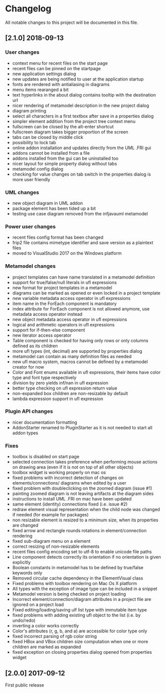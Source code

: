 Changelog
=========

All notable changes to this project will be documented in this file.

[2.1.0] 2018-09-13
------------------

### User changes
- context menu for recent files on the start page
- recent files can be pinned on the startpage
- new application settings dialog
- new updates are being notified to user at the application startup
- fonts are rendered with antialiasing in diagrams
- menu items rearanged a bit
- text hyperlinks in the about dialog contains tooltip with the destination url
- nicer rendering of metamodel description in the new project dialog
- diagram printing
- select all characters in a first textbox after save in a properties dialog
- simpler element addition from the project tree context menu
- fullscreen can be closed by the alt-enter shortcut
- fullscreen diagram takes bigger proportion of the screen
- tabs can be closed by middle click
- possibility to lock tab
- online addon installation and updates directly from the UML .FRI gui
- addons cannot be installed from a file
- addons installed from the gui can be uninstalled too
- nicer layout for simple property dialog without tabs
- metamodel config dialog
- checking for value changes on tab switch in the properties dialog is more
  user friendly

### UML changes
- new object diagram in UML addon
- package element has been tided up a bit
- testing use case diagram removed from the infjavauml metamodel

### Power user changes
- recent files config format has been changed
- frip2 file contains mimetype identifier and save version as a plaintext files
- moved to VisualStudio 2017 on the Windows platform

### Metamodel changes
- project templates can have name translated in a metamodel definition
- support for true/false/null literals in ufl expressions
- new format for project templates in a metamodel
- diagrams can be marked as opened or even locked in a project template
- new variable metadata access operator in ufl expressions
- item name in the ForEach component is mandatory
- index attribute for ForEach component is not allowed anymore, use metadata
  access operator instead
- new object metadata access operator in ufl expressions
- logical and arithmetic operators in ufl expressions
- support for if-then-else component
- new iterator access operator
- Table component is checked for having only rows or only columns defined
  as its children
- more ufl types (int, decimal) are supported by properties dialog
- metamodel can contain as many definition files as needed
- new ufl macro system, macros cannot be defined by a metamodel creator for now
- Color and Font enums available in ufl expressions, their items have color
  type and font type respectively
- division by zero yields inf/nan in ufl expression
- better type checking on ufl expression return value
- non-expanded box children are non-resizable by default
- lambda expression support in ufl expression

### Plugin API changes
- nicer documentation formatting
- AddonStarter renamed to PluginStarter as it is not needed to start all addon
  types

### Fixes
- toolbox is disabled on start page
- selected connection takes preference when performing mouse actions on
  drawing area (even if it is not on top of all other objects)
- toolbox widget is working properly on mac os
- fixed problems with incorrect detection of changes on elements/connections/
  diagrams when edited by a user
- fixed problem with doubleclicking on the zoomed diagram (issue #1)
- painting zoomed diagram is not leaving artifacts at the diagram sides
- instructions to install UML .FRI on mac have been updated
- same element (identity) connections fixed (i.e. issue #2)
- redraw element visual representation when the child node was changed if
  needed (for example for packages)
- non resizable element is resized to a minimum size, when its properties
  are changed
- fixed arrow and rectangle rounds rotations in element/connection rendering
- fixed sub-diagram menu on a element
- correct resizing of non-resizable elements
- recent files config encoding set to utf-8 to enable unicode file paths
- Line component detects correctly its orientation if no orientation is given
  explicitly
- Boolean constants in metamodel has to be defined by true/false keywords only
- Removed circular cache dependency in the ElementVisual class
- Fixed problems with toolbox rendering on Mac Os X platform
- All types with the exception of image type can be included in a snippet
- Metamodel version is being checked on project loading
- Incorrect element/connection/diagram attributes in a project file are ignored
  on a project load
- Fixed editing/loading/saving ulf list type with immutable item type
- fixed problems with adding existing ufl object to the list (i.e. by
  undo/redo)
- inverting a color works correctly
- Color's attributes (r, g, b, and a) are accessible for color type only
- fixed incorrect parsing of rgb color string
- fixed HBox and VBox children size computation when one or more children are
  marked as expanded
- fixed exception on closing properties dialog opened from properties widget

[2.0.0] 2017-09-12
------------------

First public release

